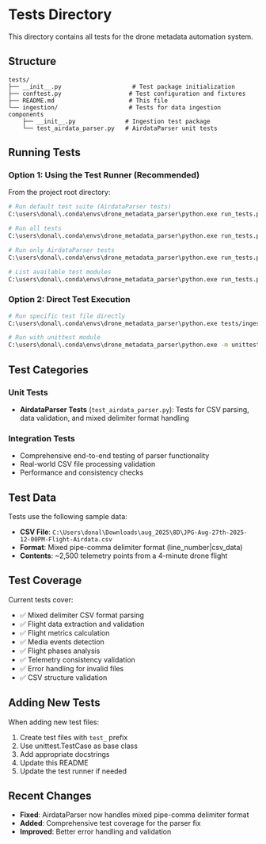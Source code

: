 # Tests Directory

This directory contains all tests for the drone metadata automation system.

## Structure

```
tests/
├── __init__.py                    # Test package initialization
├── conftest.py                   # Test configuration and fixtures
├── README.md                     # This file
└── ingestion/                    # Tests for data ingestion components
    ├── __init__.py              # Ingestion test package
    └── test_airdata_parser.py   # AirdataParser unit tests
```

## Running Tests

### Option 1: Using the Test Runner (Recommended)

From the project root directory:

```bash
# Run default test suite (AirdataParser tests)
C:\users\donal\.conda\envs\drone_metadata_parser\python.exe run_tests.py

# Run all tests
C:\users\donal\.conda\envs\drone_metadata_parser\python.exe run_tests.py --all

# Run only AirdataParser tests
C:\users\donal\.conda\envs\drone_metadata_parser\python.exe run_tests.py --airdata

# List available test modules
C:\users\donal\.conda\envs\drone_metadata_parser\python.exe run_tests.py --list
```

### Option 2: Direct Test Execution

```bash
# Run specific test file directly
C:\users\donal\.conda\envs\drone_metadata_parser\python.exe tests/ingestion/test_airdata_parser.py

# Run with unittest module
C:\users\donal\.conda\envs\drone_metadata_parser\python.exe -m unittest tests.ingestion.test_airdata_parser
```

## Test Categories

### Unit Tests
- **AirdataParser Tests** (`test_airdata_parser.py`): Tests for CSV parsing, data validation, and mixed delimiter format handling

### Integration Tests
- Comprehensive end-to-end testing of parser functionality
- Real-world CSV file processing validation
- Performance and consistency checks

## Test Data

Tests use the following sample data:
- **CSV File**: `C:\Users\donal\Downloads\aug_2025\8D\JPG-Aug-27th-2025-12-00PM-Flight-Airdata.csv`
- **Format**: Mixed pipe-comma delimiter format (line_number|csv_data)
- **Contents**: ~2,500 telemetry points from a 4-minute drone flight

## Test Coverage

Current tests cover:
- ✅ Mixed delimiter CSV format parsing
- ✅ Flight data extraction and validation
- ✅ Flight metrics calculation
- ✅ Media events detection
- ✅ Flight phases analysis
- ✅ Telemetry consistency validation
- ✅ Error handling for invalid files
- ✅ CSV structure validation

## Adding New Tests

When adding new test files:

1. Create test files with `test_` prefix
2. Use unittest.TestCase as base class
3. Add appropriate docstrings
4. Update this README
5. Update the test runner if needed

## Recent Changes

- **Fixed**: AirdataParser now handles mixed pipe-comma delimiter format
- **Added**: Comprehensive test coverage for the parser fix
- **Improved**: Better error handling and validation